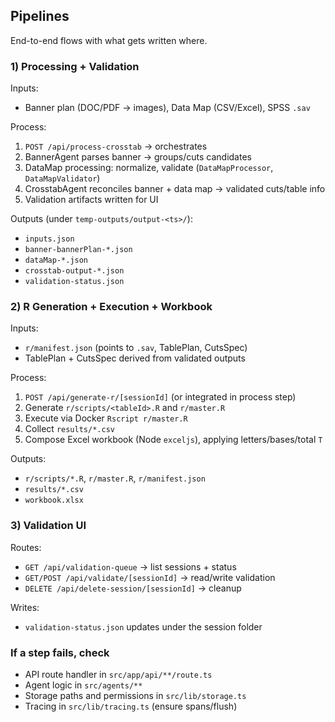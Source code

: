 ## Pipelines

End-to-end flows with what gets written where.

### 1) Processing + Validation
Inputs:
- Banner plan (DOC/PDF → images), Data Map (CSV/Excel), SPSS `.sav`

Process:
1) `POST /api/process-crosstab` → orchestrates
2) BannerAgent parses banner → groups/cuts candidates
3) DataMap processing: normalize, validate (`DataMapProcessor`, `DataMapValidator`)
4) CrosstabAgent reconciles banner + data map → validated cuts/table info
5) Validation artifacts written for UI

Outputs (under `temp-outputs/output-<ts>/`):
- `inputs.json`
- `banner-bannerPlan-*.json`
- `dataMap-*.json`
- `crosstab-output-*.json`
- `validation-status.json`

### 2) R Generation + Execution + Workbook
Inputs:
- `r/manifest.json` (points to `.sav`, TablePlan, CutsSpec)
- TablePlan + CutsSpec derived from validated outputs

Process:
1) `POST /api/generate-r/[sessionId]` (or integrated in process step)
2) Generate `r/scripts/<tableId>.R` and `r/master.R`
3) Execute via Docker `Rscript r/master.R`
4) Collect `results/*.csv`
5) Compose Excel workbook (Node `exceljs`), applying letters/bases/total `T`

Outputs:
- `r/scripts/*.R`, `r/master.R`, `r/manifest.json`
- `results/*.csv`
- `workbook.xlsx`

### 3) Validation UI
Routes:
- `GET /api/validation-queue` → list sessions + status
- `GET/POST /api/validate/[sessionId]` → read/write validation
- `DELETE /api/delete-session/[sessionId]` → cleanup

Writes:
- `validation-status.json` updates under the session folder

### If a step fails, check
- API route handler in `src/app/api/**/route.ts`
- Agent logic in `src/agents/**`
- Storage paths and permissions in `src/lib/storage.ts`
- Tracing in `src/lib/tracing.ts` (ensure spans/flush)


